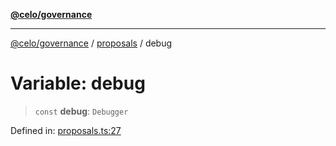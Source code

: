 [**@celo/governance**](../../README.md)

***

[@celo/governance](../../README.md) / [proposals](../README.md) / debug

# Variable: debug

> `const` **debug**: `Debugger`

Defined in: [proposals.ts:27](https://github.com/celo-org/developer-tooling/blob/master/packages/sdk/governance/src/proposals.ts#L27)
